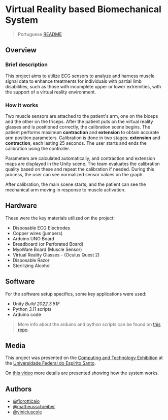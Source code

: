 # Virtual Reality based Biomechanical System

> Portuguese [README](README.br.md)

## Overview

### Brief description

This project aims to utilize ECG sensors to analyze and harness muscle signal data to enhance treatments for individuals with partial limb disabilities, such as those with incomplete upper or lower extremities, with the support of a virtual reality environment.

### How it works

Two muscle sensors are attached to the patient's arm, one on the biceps and the other on the triceps. After the patient puts on the virtual reality glasses and is positioned correctly, the calibration scene begins. The patient performs maximum **contraction** and **extension** to obtain accurate arm position parameters. Calibration is done in two stages: **extension** and **contraction**, each lasting 25 seconds. The user starts and ends the calibration using the controller.

Parameters are calculated automatically, and contraction and extension maps are displayed in the Unity scene. The team evaluates the calibration quality based on these and repeat the calibration if needed. During this process, the user can see normalized sensor values on the graph.

After calibration, the main scene starts, and the patient can see the mechanical arm moving in response to muscle activation.

## Hardware

These were the key materials utilized on the project:

- Disposable ECG Electrodes
- Copper wires (jumpers)
- Arduino UNO Board
- Breadboard (or Perforated Board)
- MyoWare Board (Muscle Sensor)
- Virtual Reality Glasses - (Oculus Quest 2)
- Disposable Razor
- Sterilizing Alcohol

## Software

For the software setup specifics, some key applications were used:

- Unity *Build 2022.3.51F*
- Python *3.11* scripts 
- Arduino code

> More info about the arduino and python scripts can be found on [this repo](https://github.com/fiorotticaio/Hardware-and-auxiliary-codes-for-the-biomechanical-system).

## Media

This project was presented on the [Computing and Technology Exhibition](https://computacao-ufes.github.io/mostra/pic2_EC_20241.html) at the [Universidade Federal do Espírito Santo](ufes.br).

On [this video](https://youtu.be/uEduPgnbO7c) more details are presented showing how the system works.

## Authors

- [@fiorotticaio](https://github.com/fiorotticaio)
- [@matheusschreiber](https://github.com/matheusschreiber)
- [@viniciuscole](https://github.com/viniciuscole)
